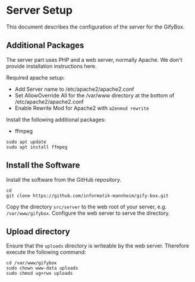 # Server Setup

This document describes the configuration of the server for the GifyBox.

## Additional Packages

The server part uses PHP and a web server, normally Apache. We don't provide installation instructions here.

Required apache setup:
* Add Server name to /etc/apache2/apache2.conf
* Set AllowOverride All for the /var/www directory at the bottom of /etc/apache2/apache2.conf
* Enable Rewrite Mod for Apache2 with ```a2enmod rewrite```

Install the following additional packages:

* ffmpeg

```console
sudo apt update
sudo apt install ffmpeg
```

## Install the Software
 
Install the software from the GitHub repository.

```console
cd
git clone https://github.com/informatik-mannheim/gify-box.git
```

Copy the directory `src/server` to the web root of your server, e.g. `/var/www/gifybox`. Configure the web server to serve the directory.


## Upload directory

Ensure that the `uploads` directory is writeable by the web server. Therefore execute the following command:

```console
cd /var/www/gifybox
sudo chown www-data uploads
sudo chmod ug+rwx uploads
```
